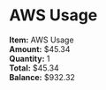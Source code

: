 # AWS Usage

**Item:** AWS Usage  
**Amount:** $45.34  
**Quantity:** 1  
**Total:** $45.34  
**Balance:** $932.32  

